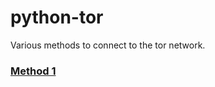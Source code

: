 # python-tor
Various methods to connect to the tor network.

### [Method 1](https://github.com/c4rb0nx1/python-tor/blob/side/method%201)
